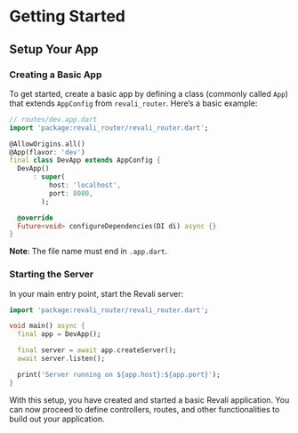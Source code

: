 # Getting Started

## Setup Your App

### Creating a Basic App

To get started, create a basic app by defining a class (commonly called `App`) that extends `AppConfig` from `revali_router`. Here’s a basic example:

```dart
// routes/dev.app.dart
import 'package:revali_router/revali_router.dart';

@AllowOrigins.all()
@App(flavor: 'dev')
final class DevApp extends AppConfig {
  DevApp()
      : super(
          host: 'localhost',
          port: 8080,
        );

  @override
  Future<void> configureDependencies(DI di) async {}
}
```

**Note**: The file name must end in `.app.dart`.

### Starting the Server

In your main entry point, start the Revali server:

```dart
import 'package:revali_router/revali_router.dart';

void main() async {
  final app = DevApp();

  final server = await app.createServer();
  await server.listen();

  print('Server running on ${app.host}:${app.port}');
}
```

With this setup, you have created and started a basic Revali application. You can now proceed to define controllers, routes, and other functionalities to build out your application.
